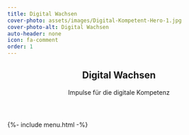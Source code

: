 ```yaml
---
title: Digital Wachsen
cover-photo: assets/images/Digital-Kompetent-Hero-1.jpg
cover-photo-alt: Digital Wachsen
auto-header: none
icon: fa-comment
order: 1
---
```

<header>
  <h2>Digital Wachsen</h2>
  <p>Impulse für die digitale Kompetenz</p>
</header>

{%- include menu.html -%}

